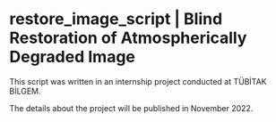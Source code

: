 # restore_image_script | Blind Restoration of Atmospherically Degraded Image
This script was written in an internship project conducted at TÜBİTAK BİLGEM.

The details about the project will be published in November 2022.

